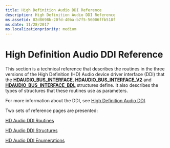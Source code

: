 ```yaml
---
title: High Definition Audio DDI Reference
description: High Definition Audio DDI Reference
ms.assetid: 82d8698b-20fd-40ba-b7f5-56006ffb518f
ms.date: 11/28/2017
ms.localizationpriority: medium
---
```


# High Definition Audio DDI Reference


This section is a technical reference that describes the routines in the three versions of the High Definition (HD) Audio device driver interface (DDI) that the [**HDAUDIO\_BUS\_INTERFACE**](https://docs.microsoft.com/windows-hardware/drivers/ddi/hdaudio/ns-hdaudio-_hdaudio_bus_interface), [**HDAUDIO\_BUS\_INTERFACE\_V2**](https://docs.microsoft.com/windows-hardware/drivers/ddi/hdaudio/ns-hdaudio-_hdaudio_bus_interface_v2) and [**HDAUDIO\_BUS\_INTERFACE\_BDL**](https://docs.microsoft.com/windows-hardware/drivers/ddi/hdaudio/ns-hdaudio-_hdaudio_bus_interface_bdl) structures define. It also describes the types of structures that these routines use as parameters.

For more information about the DDI, see [High Definition Audio DDI](https://docs.microsoft.com/windows-hardware/drivers/audio/high-definition-audio-ddi).

Two sets of reference pages are presented:

[HD Audio DDI Routines](hd-audio-ddi-routines.md)

[HD Audio DDI Structures](hd-audio-ddi-structures.md)

[HD Audio DDI Enumerations](hd-audio-ddi-enumerations.md)

 

 





